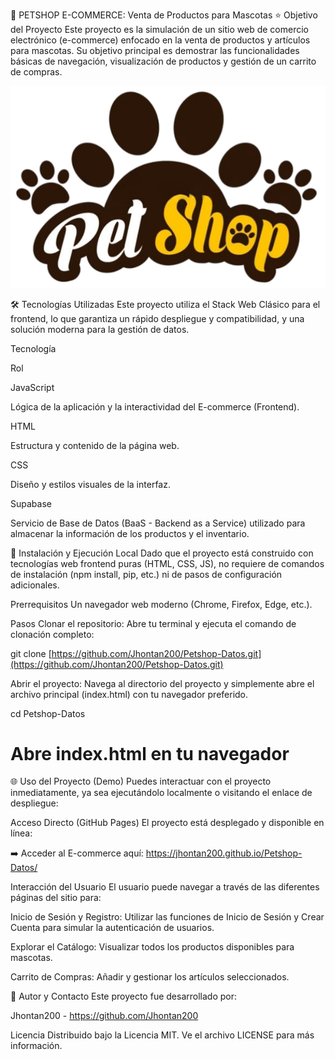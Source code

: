 🛒 PETSHOP E-COMMERCE: Venta de Productos para Mascotas
⭐ Objetivo del Proyecto
Este proyecto es la simulación de un sitio web de comercio electrónico (e-commerce) enfocado en la venta de productos y artículos para mascotas. Su objetivo principal es demostrar las funcionalidades básicas de navegación, visualización de productos y gestión de un carrito de compras.

<p align="center">
<!-- LOGO DEL PROYECTO -->
<img src="imagenes/Logo.png" alt="PetShop Logo">
</p>

🛠️ Tecnologías Utilizadas
Este proyecto utiliza el Stack Web Clásico para el frontend, lo que garantiza un rápido despliegue y compatibilidad, y una solución moderna para la gestión de datos.

Tecnología

Rol

JavaScript

Lógica de la aplicación y la interactividad del E-commerce (Frontend).

HTML

Estructura y contenido de la página web.

CSS

Diseño y estilos visuales de la interfaz.

Supabase

Servicio de Base de Datos (BaaS - Backend as a Service) utilizado para almacenar la información de los productos y el inventario.

🚀 Instalación y Ejecución Local
Dado que el proyecto está construido con tecnologías web frontend puras (HTML, CSS, JS), no requiere de comandos de instalación (npm install, pip, etc.) ni de pasos de configuración adicionales.

Prerrequisitos
Un navegador web moderno (Chrome, Firefox, Edge, etc.).

Pasos
Clonar el repositorio:
Abre tu terminal y ejecuta el comando de clonación completo:

git clone [https://github.com/Jhontan200/Petshop-Datos.git](https://github.com/Jhontan200/Petshop-Datos.git)

Abrir el proyecto:
Navega al directorio del proyecto y simplemente abre el archivo principal (index.html) con tu navegador preferido.

cd Petshop-Datos
# Abre index.html en tu navegador

🌐 Uso del Proyecto (Demo)
Puedes interactuar con el proyecto inmediatamente, ya sea ejecutándolo localmente o visitando el enlace de despliegue:

Acceso Directo (GitHub Pages)
El proyecto está desplegado y disponible en línea:

➡️ Acceder al E-commerce aquí:
https://jhontan200.github.io/Petshop-Datos/

Interacción del Usuario
El usuario puede navegar a través de las diferentes páginas del sitio para:

Inicio de Sesión y Registro: Utilizar las funciones de Inicio de Sesión y Crear Cuenta para simular la autenticación de usuarios.

Explorar el Catálogo: Visualizar todos los productos disponibles para mascotas.

Carrito de Compras: Añadir y gestionar los artículos seleccionados.

🤝 Autor y Contacto
Este proyecto fue desarrollado por:

Jhontan200 - https://github.com/Jhontan200

Licencia
Distribuido bajo la Licencia MIT. Ve el archivo LICENSE para más información.